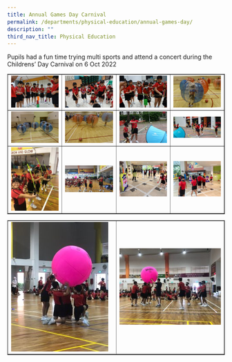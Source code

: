 ```yaml
---
title: Annual Games Day Carnival
permalink: /departments/physical-education/annual-games-day/
description: ""
third_nav_title: Physical Education
---
```

<p>Pupils had a fun time trying multi sports and attend a concert during the Childrens&rsquo; Day Carnival on 6 Oct 2022</p>
<table style="border-collapse: collapse; width: 100%;" border="1">
<tbody>
<tr>
<td style="width: 25%;"><img src="/images/agd1.jpg"></td>
<td style="width: 25%;"><img src="/images/agd2.jpg"></td>
<td style="width: 25%;"><img src="/images/agd3.jpg"></td>
<td style="width: 25%;"><img src="/images/agd4.jpg"></td>
</tr>
<tr>
<td style="width: 25%;"><img src="/images/agd5.jpg"></td>
<td style="width: 25%;"><img src="/images/ahd6.jpg"></td>
<td style="width: 25%;"><img src="/images/ahd7.jpg"></td>
<td style="width: 25%;"><img src="/images/ahd8.jpg"></td>
</tr>
<tr>
<td style="width: 25%;"><img src="/images/agd9.jpeg"></td>
<td style="width: 25%;"><img src="/images/agd10.jpeg"></td>
<td style="width: 25%;"><img src="/images/agd11.jpg"></td>
<td style="width: 25%;"><img src="/images/agd12.jpg"></td>
</tr>
</tbody>
</table>
<table style="border-collapse: collapse; width: 100%;" border="1">
<tbody>
<tr>
<td style="width: 50%;"><img src="/images/agd13.jpeg"></td>
<td style="width: 50%;"><img src="/images/agd14.jpeg"></td>
</tr>
</tbody>
</table>